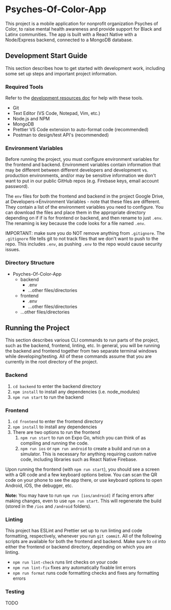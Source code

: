 # Psyches-Of-Color-App

This project is a mobile application for nonprofit organization Psyches of Color, to raise mental health awareness and provide support for Black and Latinx communities. The app is built with a React Native with a Node/Express backend, connected to a MongoDB database.

## Development Start Guide

This section describes how to get started with development work, including some set up steps and important project information.

### Required Tools

Refer to the [development resources doc](https://docs.google.com/document/d/19hy1FUDTmUsyRlYK-sMoh3Y905Ti39oQhI1LHKnF2jQ/edit?usp=sharing) for help with these tools.

- Git
- Text Editor (VS Code, Notepad, Vim, etc.)
- Node.js and NPM
- MongoDB
- Prettier VS Code extension to auto-format code (recommended)
- Postman to design/test API's (recommended)

### Environment Variables

Before running the project, you must configure environment variables for the frontend and backend. Environment variables contain information that may be different between different developers and development vs. production environments, and/or may be sensitive information we don't want to put in our public GitHub repos (e.g. Firebase keys, email account password).

The `env` files for both the frontend and backend in the project Google Drive, at Developers->Environment Variables - note that these files are different. They contain a list of the environment variables you need to configure. You can download the files and place them in the appropriate directory depending on if if is for frontend or backend, and then rename to just `.env`. The renaming is key because the code looks for a file named `.env`.

IMPORTANT: make sure you do NOT remove anything from `.gitignore`. The `.gitignore` file tells git to not track files that we don't want to push to the repo. This includes `.env`, as pushing `.env` to the repo would cause security issues.

### Directory Structure

- Psyches-Of-Color-App
  - backend
    - .env
    - ...other files/directories
  - frontend
    - .env
    - ...other files/directories
  - ...other files/directories

## Running the Project

This section describes various CLI commands to run parts of the project, such as the backend, frontend, linting, etc. In general, you will be running the backend and frontend together from two separate terminal windows while developing/testing. All of these commands assume that you are currently in the root directory of the project.

### Backend

1. `cd backend` to enter the backend directory
2. `npm install` to install any dependencies (i.e. node_modules)
3. `npm run start` to run the backend

### Frontend

1. `cd frontend` to enter the frontend directory
2. `npm install` to install any dependencies
3. There are two options to run the frontend
   1. `npm run start` to run on Expo Go, which you can think of as compiling and running the code.
   2. `npm run ios` or `npm run android` to create a build and run on a simulator. This is necessary for anything requiring custom native code, including libraries such as React Native Firebase.

Upon running the frontend (with `npm run start`), you should see a screen with a QR code and a few keyboard options below. You can scan the QR code on your phone to see the app there, or use keyboard options to open Android, iOS, the debugger, etc.

**Note:** You may have to run `npm run [ios/android]` if facing errors after making changes, even to use `npm run start`. This will regenerate the build (stored in the `/ios` and `/android` folders).

### Linting

This project has ESLint and Prettier set up to run linting and code formatting, respectively, whenever you run `git commit`. All of the following scripts are available for both the frontend and backend. Make sure to `cd` into either the frontend or backend directory, depending on which you are linting.

- `npm run lint-check` runs lint checks on your code
- `npm run lint-fix` fixes any automatically fixable lint errors
- `npm run format` runs code formatting checks and fixes any formatting errors

### Testing

TODO
